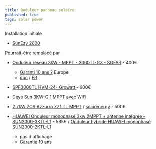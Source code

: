 ```yaml
---
title: Onduleur panneau solaire
published: true
tags: solar power
---
```

Installation initiale

- [SunEzy 2600]()

Pourrait-être remplacé par
- [Onduleur réseau 3kW - MPPT - 3000TL-G3 - SOFAR](https://allo.solar/onduleur-reseau-3-3kw-mppt-3300tl-g3-sofar.html) - 400€
	- [Garanti 10 ans ?](https://allo.solar/amfile/file/download/file/2019/product/1677/) Europe
    - [doc](https://allo.solar/amfile/file/download/file/2276/product/1677/) / [FR](https://allo.solar/amfile/file/download/file/1771/product/1677/)

- [ SPF3000TL HVM-24- Growatt ](https://www.leroymerlin.fr/produits/onduleur-hybride-3kw-24v-mppt-50a-spf3000tl-hvm-24-growatt-89576493.html) - 600€

- [Deye Sun 3KW-G 1 MPPT avec WiFi ](https://www.leroymerlin.fr/produits/onduleur-deye-sun-3kw-g-1-mppt-avec-wifi-94908380.html)

- [2.7kW ZCS Azzurro ZZ1 TL MPPT](https://www.puntoenergiashop.it/fr/onduleur-zucchetti/onduleur-string-monophas%C3%A9-27kw-zcs-azzurro-zz1-tl-mppt-avec-sectionneur.html) / [solarenergy](https://www.solarenergypoint.it/shop/zcs-zucchetti-centro-sistemi/zcs-azzurro-1ph-2700tl-v3-inverter-monofase-1mppt-2700w) - 500€

- [HUAWEI Onduleur monophasé 3kw 2MPPT + antenne intégrée - SUN2000-3KTL-L1](https://www.123elec.com/huawei-onduleur-monophase-3kw-2mppt-antenne-integree-sun2000-3ktl-l1.html) - 585€ / [Onduleur hybride HUAWEI monophasé SUN2000-2KTL-L1 ](https://www.solaris-store.com/8498-onduleur-huawei-monophase-sun2000-2ktl-l1-2000w-230v.html)
	- pas d'affichage
    - Garantie 10 ans